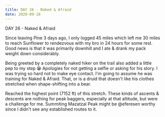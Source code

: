 ```yaml
---
title: DAY 26 - Naked & Afraid
date: 2020-09-18
---
```

DAY 26 - Naked & Afraid

Since leaving Pine 3 days ago, I only logged 45 miles which left me 30 miles to reach Sunflower to rendezvous with my bro in 24 hours for some rest. Good news is that it was primarily downhill and I ate & drank my pack weight down considerably.

Being greeted by a completely naked hiker on the trail also added a little pep to my step 😁 Apologies for not getting a selfie or asking for his story. I was trying so hard not to make eye contact. I'm going to assume he was training for Naked & Afraid. That, or is a druid that doesn't like his clothes stretched when shape-shifting into a bear.

Reached the highest point (7152 ft) of this stretch. These kinds of ascents & descents are nothing for peak baggers, especially at that altitude, but were a challenge for me. Summiting Mazatzal Peak might be @eferesen
worthy since I didn't see any established routes to it.